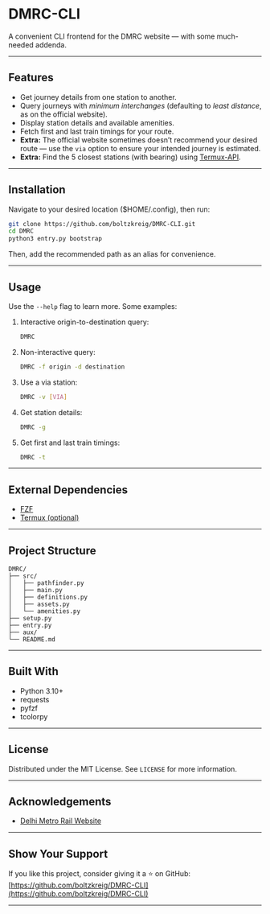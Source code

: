 # DMRC-CLI

A convenient CLI frontend for the DMRC website — with some much-needed addenda.

---

## Features

* Get journey details from one station to another.
* Query journeys with *minimum interchanges* (defaulting to *least distance*, as on the official website).
* Display station details and available amenities.
* Fetch first and last train timings for your route.
* **Extra:** The official website sometimes doesn’t recommend your desired route — use the `via` option to ensure your intended journey is estimated.
* **Extra:** Find the 5 closest stations (with bearing) using [Termux-API](https://github.com/termux/termux-api).

---

## Installation

Navigate to your desired location ($HOME/.config), then run:

```bash
git clone https://github.com/boltzkreig/DMRC-CLI.git
cd DMRC
python3 entry.py bootstrap
```

Then, add the recommended path as an alias for convenience.

---

## Usage

Use the `--help` flag to learn more.
Some examples:

1. Interactive origin-to-destination query:

   ```bash
   DMRC
   ```

2. Non-interactive query:

   ```bash
   DMRC -f origin -d destination
   ```

3. Use a via station:

   ```bash
   DMRC -v [VIA]
   ```

4. Get station details:

   ```bash
   DMRC -g
   ```

5. Get first and last train timings:

   ```bash
   DMRC -t
   ```

---

## External Dependencies

* [FZF](https://github.com/junegunn/fzf)
* [Termux (optional)](https://github.com/termux/termux-api)

---

## Project Structure

```
DMRC/
├── src/
│   ├── pathfinder.py
│   ├── main.py
│   ├── definitions.py
│   ├── assets.py
│   └── amenities.py
├── setup.py
├── entry.py
├── aux/
└── README.md
```

---

## Built With

* Python 3.10+
* requests
* pyfzf
* tcolorpy

---

## License

Distributed under the MIT License.
See `LICENSE` for more information.

---

## Acknowledgements

- [Delhi Metro Rail Website](http://www.delhimetrorail.com)

---

## Show Your Support

If you like this project, consider giving it a ⭐ on GitHub:
[https://github.com/boltzkreig/DMRC-CLI](https://github.com/boltzkreig/DMRC-CLI)

---
